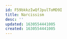 ```yaml
---
id: F59bkkzIwQfJpulToMD9I
title: Narcissism
desc: ''
updated: 1630554441005
created: 1630554441005
---
```



